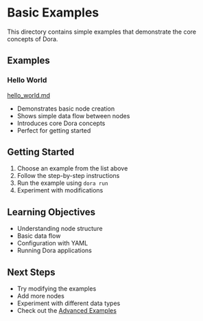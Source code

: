 # Basic Examples

This directory contains simple examples that demonstrate the core concepts of Dora.

## Examples

### Hello World
[hello_world.md](hello_world.md)
- Demonstrates basic node creation
- Shows simple data flow between nodes
- Introduces core Dora concepts
- Perfect for getting started

## Getting Started
1. Choose an example from the list above
2. Follow the step-by-step instructions
3. Run the example using `dora run`
4. Experiment with modifications

## Learning Objectives
- Understanding node structure
- Basic data flow
- Configuration with YAML
- Running Dora applications

## Next Steps
- Try modifying the examples
- Add more nodes
- Experiment with different data types
- Check out the [Advanced Examples](../advanced/README.md) 